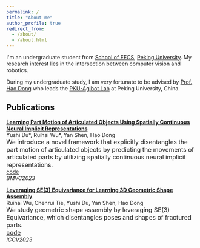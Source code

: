 ```yaml
---
permalink: /
title: "About me"
author_profile: true
redirect_from: 
  - /about/
  - /about.html
---
```


I'm an undergraduate student from [School of EECS](https://eecs.pku.edu.cn/), [Peking University](https://www.pku.edu.cn/). My research interest lies in the intersection between computer vision and robotics.

During my undergraduate study, I am very fortunate to be advised by [Prof. Hao Dong]([https://www.XXX.com/](https://zsdonghao.github.io/)) who leads the [PKU-Agibot Lab](https://zsdonghao.github.io/#lab) at Peking University, China.

Publications
------
[**Learning Part Motion of Articulated Objects Using Spatially Continuous Neural Implicit Representations**](https://yushi-du.github.io/PartMotion/)<br>
Yushi Du*, Ruihai Wu*, Yan Shen, Hao Dong<br>
<font size=3>We introduce a novel framework that explicitly disentangles the part motion of articulated objects by predicting the movements of articulated parts by utilizing spatially continuous neural implicit representations.<br></font>
[code](https://github.com/Yushi-Du/PartMotion)<br>
_BMVC2023_

[**Leveraging SE(3) Equivariance for Learning 3D Geometric Shape Assembly**](https://arxiv.org/abs/2309.06810)<br>
Ruihai Wu, Chenrui Tie, Yushi Du, Yan Shen, Hao Dong<br>
<font size=3>We study geometric shape assembly by leveraging SE(3) Equivariance, which disentangles poses and shapes of fractured parts.<br>
[code](https://github.com/crtie/Leveraging-SE-3-Equivariance-for-Learning-3D-Geometric-Shape-Assembly)<br></font>
_ICCV2023_
